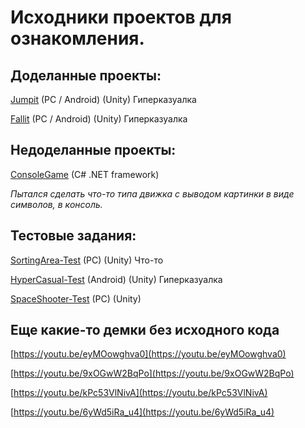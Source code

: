 # Исходники проектов для ознакомления.

## Доделанные проекты:

[Jumpit](https://github.com/enjoythevibes/Jumpit) (PC / Android) (Unity) Гиперказуалка

[Fallit](https://github.com/enjoythevibes/Fallit) (PC / Android) (Unity) Гиперказуалка

## Недоделанные проекты:

[ConsoleGame](https://github.com/enjoythevibes/ConsoleGame) (C# .NET framework)

*Пытался сделать что-то типа движка с выводом картинки в виде символов, в консоль.*

## Тестовые задания:

[SortingArea-Test](https://github.com/enjoythevibes/SortingArea-Test) (PC) (Unity) Что-то

[HyperCasual-Test](https://github.com/enjoythevibes/HyperCasual-Test) (Android) (Unity) Гиперказуалка

[SpaceShooter-Test](https://github.com/enjoythevibes/SpaceShooter-Test) (PC) (Unity)

## Еще какие-то демки без исходного кода

[https://youtu.be/eyMOowghva0](https://youtu.be/eyMOowghva0)

[https://youtu.be/9xOGwW2BqPo](https://youtu.be/9xOGwW2BqPo)

[https://youtu.be/kPc53VlNivA](https://youtu.be/kPc53VlNivA)

[https://youtu.be/6yWd5iRa_u4](https://youtu.be/6yWd5iRa_u4)